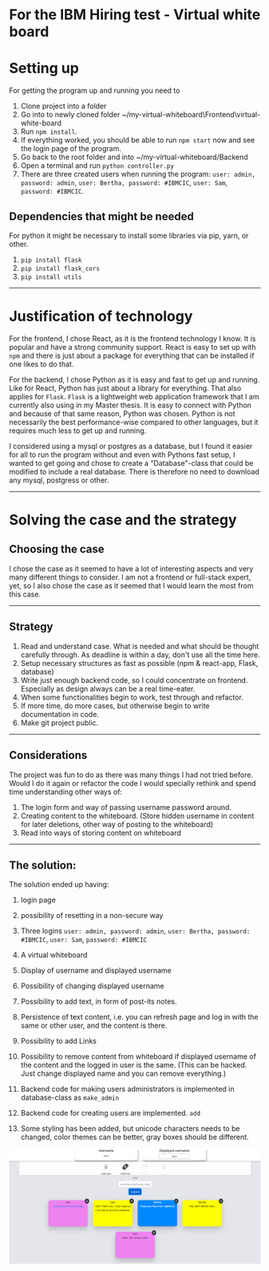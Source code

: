 # For the IBM Hiring test - Virtual white board

# Setting up 
For getting the program up and running you need to
1. Clone project into a folder
2. Go into to newly cloned folder ~/my-virtual-whiteboard\Frontend\virtual-white-board
3. Run `npm install`. 
4. If everything worked, you should be able to run `npm start` now and see the login page of the program. 
5. Go back to the root folder and into ~/my-virtual-whiteboard/Backend
6. Open a terminal and run `python controller.py`
7. There are three created users when running the program: `user: admin, password: admin`, `user: Bertha, password: #IBMCIC`, `user: Sam`, `password: #IBMCIC`.

## Dependencies that might be needed 
For python it might be necessary to install some libraries via pip, yarn, or other. 

1. `pip install flask`
2. `pip install flask_cors`
3. `pip install utils`
---

# Justification of technology
For the frontend, I chose React, as it is the frontend technology I know. It is popular and have a strong community support. React is easy to set up with `npm` and there is just about a package for everything that can be installed if one likes to do that.

For the backend, I chose Python as it is easy and fast to get up and running. Like for React, Python has just about a library for everything. That also applies for `Flask`. `Flask` is a lightweight web application framework that I am currently also using in my Master thesis. It is easy to connect with Python and because of that same reason, Python was chosen. Python is not necessarily the best performance-wise compared to other languages, but it requires much less to get up and running. 

I considered using a mysql or postgres as a database, but I found it easier for all to run the program without and even with Pythons fast setup, I wanted to get going and chose to create a "Database"-class that could be modified to include a real database.
There is therefore no need to download any mysql, postgress or other. 

---

# Solving the case and the strategy  
## Choosing the case 
I chose the case as it seemed to have a lot of interesting aspects and very many different things to consider. I am not a frontend or full-stack expert, yet, so I also chose the case as it seemed that I would learn the most from this case.

---

## Strategy
1. Read and understand case. What is needed and what should be thought carefully through. As deadline is within a day, don't use all the time here. 
2. Setup necessary structures as fast as possible (npm & react-app, Flask, database)
3. Write just enough backend code, so I could concentrate on frontend. Especially as design always can be a real time-eater.
4. When some functionalities begin to work, test through and refactor. 
5. If more time, do more cases, but otherwise begin to write documentation in code. 
6. Make git project public.

---

## Considerations
The project was fun to do as there was many things I had not tried before. Would I do it again or refactor the code I would specially rethink and spend time understanding other ways of:
1. The login form and way of passing username password around. 
2. Creating content to the whiteboard. (Store hidden username in content for later deletions, other way of posting to the whiteboard)
3. Read into ways of storing content on whiteboard

---

## The solution:
The solution ended up having:
1. login page
2. possibility of resetting in a non-secure way
3. Three logins `user: admin, password: admin`, `user: Bertha, password: #IBMCIC`, `user: Sam`, `password: #IBMCIC` 
4. A virtual whiteboard
5. Display of username and displayed username
6. Possibility of changing displayed username
7. Possibility to add text, in form of post-its notes. 
8. Persistence of text content, i.e. you can refresh page and log in with the same or other user, and the content is there.
9. Possibility to add Links
10. Possibility to remove content from whiteboard if displayed username of the content and the logged in user is the same. (This can be hacked. Just change displayed name and you can remove everything.)

11. Backend code for making users administrators is implemented in database-class as `make_admin`
12. Backend code for creating users are implemented. `add`
13. Some styling has been added, but unicode characters needs to be changed, color themes can be better, gray boxes should be different. 


<img src="System.png"
     alt="Screenshot of virtual whiteboard"
     style="float: left; margin-right: 10px;" />